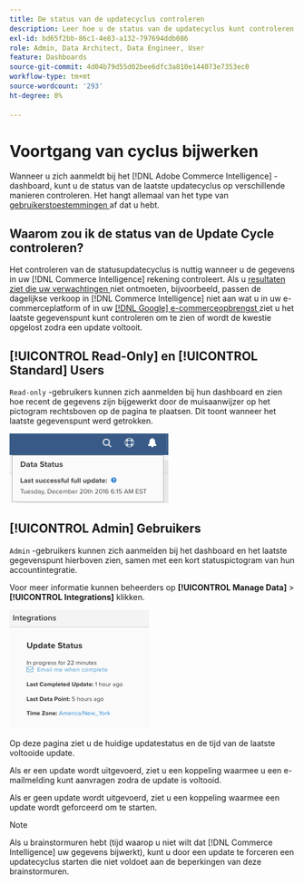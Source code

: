 ```yaml
---
title: De status van de updatecyclus controleren
description: Leer hoe u de status van de updatecyclus kunt controleren.
exl-id: bd65f2bb-86c1-4e83-a132-797694ddb086
role: Admin, Data Architect, Data Engineer, User
feature: Dashboards
source-git-commit: 4d04b79d55d02bee6dfc3a810e144073e7353ec0
workflow-type: tm+mt
source-wordcount: '293'
ht-degree: 0%

---
```


# Voortgang van cyclus bijwerken

Wanneer u zich aanmeldt bij het [!DNL Adobe Commerce Intelligence] -dashboard, kunt u de status van de laatste updatecyclus op verschillende manieren controleren. Het hangt allemaal van het type van [ gebruikerstoestemmingen ](../administrator/user-management/user-management.md) af dat u hebt.

## Waarom zou ik de status van de Update Cycle controleren?

Het controleren van de statusupdatecyclus is nuttig wanneer u de gegevens in uw [!DNL Commerce Intelligence] rekening controleert. Als u [ resultaten ziet die uw verwachtingen ](../data-analyst/data-warehouse-mgr/data-and-updates-faq.md) niet ontmoeten, bijvoorbeeld, passen de dagelijkse verkoop in [!DNL Commerce Intelligence] niet aan wat u in uw e-commerceplatform of in uw [[!DNL Google]  e-commerceopbrengst ](https://experienceleague.adobe.com/docs/commerce-knowledge-base/kb/troubleshooting/miscellaneous/diagnosing-google-ecommerce-revenue-discrepancies.html) ziet u het laatste gegevenspunt kunt controleren om te zien of wordt de kwestie opgelost zodra een update voltooit.

## [!UICONTROL Read-Only] en [!UICONTROL Standard] Users

`Read-only` -gebruikers kunnen zich aanmelden bij hun dashboard en zien hoe recent de gegevens zijn bijgewerkt door de muisaanwijzer op het pictogram rechtsboven op de pagina te plaatsen. Dit toont wanneer het laatste gegevenspunt werd getrokken.

![ Laatste succesvolle tijdstempel van gegevensupdate getoond in interface ](../../mbi/assets/last-success-data.png)

## [!UICONTROL Admin] Gebruikers

`Admin` -gebruikers kunnen zich aanmelden bij het dashboard en het laatste gegevenspunt hierboven zien, samen met een kort statuspictogram van hun accountintegratie.

Voor meer informatie kunnen beheerders op **[!UICONTROL Manage Data]** > **[!UICONTROL Integrations]** klikken.

![ beheer de pagina van de Integraties van Gegevens die verbindingsdetails en updatestatus tonen ](../../mbi/assets/detail-manage-data-integrations.png)

Op deze pagina ziet u de huidige updatestatus en de tijd van de laatste voltooide update.

Als er een update wordt uitgevoerd, ziet u een koppeling waarmee u een e-mailmelding kunt aanvragen zodra de update is voltooid.

Als er geen update wordt uitgevoerd, ziet u een koppeling waarmee een update wordt geforceerd om te starten.

>[!NOTE]
>
>Als u brainstormuren hebt (tijd waarop u niet wilt dat [!DNL Commerce Intelligence] uw gegevens bijwerkt), kunt u door een update te forceren een updatecyclus starten die niet voldoet aan de beperkingen van deze brainstormuren.
